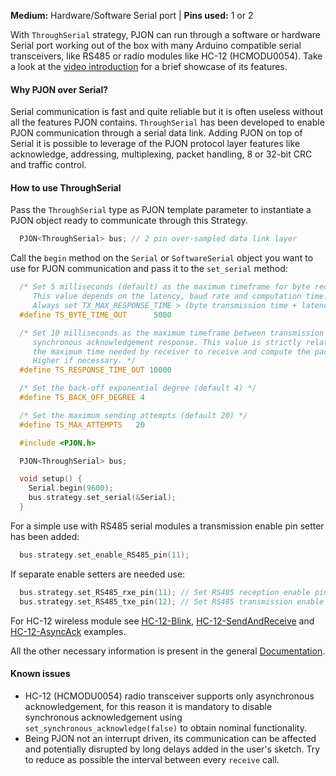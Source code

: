 
**Medium:** Hardware/Software Serial port |
**Pins used:** 1 or 2

With `ThroughSerial` strategy, PJON can run through a software or hardware Serial port working out of the box with many Arduino compatible serial transceivers, like RS485 or radio modules like HC-12 (HCMODU0054). Take a look at the [video introduction](https://www.youtube.com/watch?v=H4jUsgvM-lw) for a brief showcase of its features.

#### Why PJON over Serial?
Serial communication is fast and quite reliable but it is often useless without all the features PJON contains. `ThroughSerial` has been developed to enable PJON communication through a serial data link. Adding PJON on top of Serial it is possible to leverage of the PJON protocol layer features like acknowledge, addressing, multiplexing, packet handling, 8 or 32-bit CRC and traffic control.

#### How to use ThroughSerial
Pass the `ThroughSerial` type as PJON template parameter to instantiate a PJON object ready to communicate through this Strategy.
```cpp  
  PJON<ThroughSerial> bus; // 2 pin over-sampled data link layer
```
Call the `begin` method on the `Serial` or `SoftwareSerial`  object you want to use for PJON communication and pass it to the `set_serial` method:
```cpp  
  /* Set 5 milliseconds (default) as the maximum timeframe for byte reception.
     This value depends on the latency, baud rate and computation time.
     Always set TX_MAX_RESPONSE_TIME > (byte transmission time + latency) */
  #define TS_BYTE_TIME_OUT      5000

  /* Set 10 milliseconds as the maximum timeframe between transmission and
     synchronous acknowledgement response. This value is strictly related to
     the maximum time needed by receiver to receive and compute the packet.
     Higher if necessary. */
  #define TS_RESPONSE_TIME_OUT 10000

  /* Set the back-off exponential degree (default 4) */
  #define TS_BACK_OFF_DEGREE 4

  /* Set the maximum sending attempts (default 20) */
  #define TS_MAX_ATTEMPTS   20

  #include <PJON.h>

  PJON<ThroughSerial> bus;

  void setup() {
    Serial.begin(9600);
    bus.strategy.set_serial(&Serial);
  }
```
For a simple use with RS485 serial modules a transmission enable pin setter has been added:
```cpp  
  bus.strategy.set_enable_RS485_pin(11);
```
If separate enable setters are needed use:
```cpp  
  bus.strategy.set_RS485_rxe_pin(11); // Set RS485 reception enable pin
  bus.strategy.set_RS485_txe_pin(12); // Set RS485 transmission enable pin
```

For HC-12 wireless module see [HC-12-Blink](examples/ARDUINO/Local/ThroughSerial/HC-12-Blink), [HC-12-SendAndReceive](examples/ARDUINO/Local/ThroughSerial/HC-12-SendAndReceive) and [HC-12-AsyncAck](examples/ARDUINO/Local/ThroughSerial/HC-12-AsyncAck) examples.

All the other necessary information is present in the general [Documentation](/documentation).

#### Known issues
- HC-12 (HCMODU0054) radio transceiver supports only asynchronous acknowledgement, for this reason it is mandatory to disable synchronous acknowledgement using `set_synchronous_acknowledge(false)` to obtain nominal functionality.
- Being PJON not an interrupt driven, its communication can be affected and potentially disrupted by long delays added in the user's sketch. Try to reduce as possible the interval between every `receive` call.
